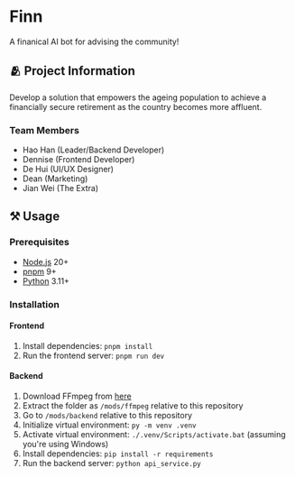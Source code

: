 # Finn

A finanical AI bot for advising the community!

## 🫂 Project Information

Develop a solution that empowers the ageing population to achieve a financially secure retirement as the country becomes more affluent.

### Team Members

- Hao Han (Leader/Backend Developer)
- Dennise (Frontend Developer)
- De Hui (UI/UX Designer)
- Dean (Marketing)
- Jian Wei (The Extra)

## ⚒️ Usage

### Prerequisites

- [Node.js](https://nodejs.org) 20+
- [pnpm](https://pnpm.io) 9+
- [Python](https://python.org) 3.11+

### Installation

#### Frontend

1. Install dependencies: `pnpm install`
2. Run the frontend server: `pnpm run dev`

#### Backend

1. Download FFmpeg from [here](https://github.com/BtbN/FFmpeg-Builds/releases)
2. Extract the folder as `/mods/ffmpeg` relative to this repository
3. Go to `/mods/backend` relative to this repository
4. Initialize virtual environment: `py -m venv .venv`
5. Activate virtual environment: `./.venv/Scripts/activate.bat` (assuming you're using Windows)
4. Install dependencies: `pip install -r requirements`
5. Run the backend server: `python api_service.py`